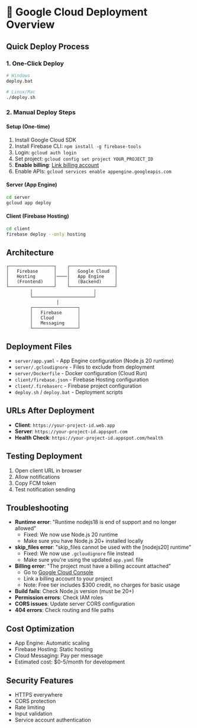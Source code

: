 # 🚀 Google Cloud Deployment Overview

## Quick Deploy Process

### 1. One-Click Deploy
```bash
# Windows
deploy.bat

# Linux/Mac
./deploy.sh
```

### 2. Manual Deploy Steps

#### Setup (One-time)
1. Install Google Cloud SDK
2. Install Firebase CLI: `npm install -g firebase-tools`
3. Login: `gcloud auth login`
4. Set project: `gcloud config set project YOUR_PROJECT_ID`
5. **Enable billing**: [Link billing account](https://console.cloud.google.com/billing/linkedaccount)
6. Enable APIs: `gcloud services enable appengine.googleapis.com`

#### Server (App Engine)
```bash
cd server
gcloud app deploy
```

#### Client (Firebase Hosting)
```bash
cd client
firebase deploy --only hosting
```

## Architecture

```
┌─────────────────┐    ┌─────────────────┐
│   Firebase      │    │   Google Cloud  │
│   Hosting       │────│   App Engine    │
│   (Frontend)    │    │   (Backend)     │
└─────────────────┘    └─────────────────┘
         │                       │
         └───────────────────────┘
                   │
         ┌─────────────────┐
         │   Firebase      │
         │   Cloud         │
         │   Messaging     │
         └─────────────────┘
```

## Deployment Files

- `server/app.yaml` - App Engine configuration (Node.js 20 runtime)
- `server/.gcloudignore` - Files to exclude from deployment
- `server/Dockerfile` - Docker configuration (Cloud Run)
- `client/firebase.json` - Firebase Hosting configuration
- `client/.firebaserc` - Firebase project configuration
- `deploy.sh` / `deploy.bat` - Deployment scripts

## URLs After Deployment

- **Client**: `https://your-project-id.web.app`
- **Server**: `https://your-project-id.appspot.com`
- **Health Check**: `https://your-project-id.appspot.com/health`

## Testing Deployment

1. Open client URL in browser
2. Allow notifications
3. Copy FCM token
4. Test notification sending

## Troubleshooting

- **Runtime error**: "Runtime nodejs18 is end of support and no longer allowed"
  - Fixed: We now use Node.js 20 runtime
  - Make sure you have Node.js 20+ installed locally
- **skip_files error**: "skip_files cannot be used with the [nodejs20] runtime"
  - Fixed: We now use `.gcloudignore` file instead
  - Make sure you're using the updated `app.yaml` file
- **Billing error**: "The project must have a billing account attached"
  - Go to [Google Cloud Console](https://console.cloud.google.com/billing)
  - Link a billing account to your project
  - Note: Free tier includes $300 credit, no charges for basic usage
- **Build fails**: Check Node.js version (must be 20+)
- **Permission errors**: Check IAM roles
- **CORS issues**: Update server CORS configuration
- **404 errors**: Check routing and file paths

## Cost Optimization

- App Engine: Automatic scaling
- Firebase Hosting: Static hosting
- Cloud Messaging: Pay per message
- Estimated cost: $0-5/month for development

## Security Features

- HTTPS everywhere
- CORS protection
- Rate limiting
- Input validation
- Service account authentication
